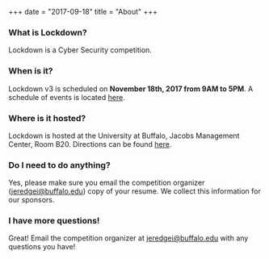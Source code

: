 +++
date = "2017-09-18"
title = "About"
+++

### What is Lockdown?
Lockdown is a Cyber Security competition.

### When is it?
Lockdown v3 is scheduled on **November 18th, 2017 from 9AM to 5PM**. A schedule of events is located [here](/schedule).

### Where is it hosted?
Lockdown is hosted at the University at Buffalo, Jacobs Management Center, Room B20. Directions can be found [here](/directions).

### Do I need to do anything?
Yes, please make sure you email the competition organizer ([jeredgei@buffalo.edu](mailto:jeredgei@buffalo.edu?subject=Lockdown)) copy of your resume. We collect this information for our sponsors.

### I have more questions!
Great! Email the competition organizer at [jeredgei@buffalo.edu](mailto:jeredgei@buffalo.edu?subject=Lockdown+Question) with any questions you have!

